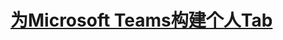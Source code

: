 # [为Microsoft Teams构建个人Tab](https://docs.microsoft.com/en-us/microsoftteams/platform/build-your-first-app/build-personal-tab)
